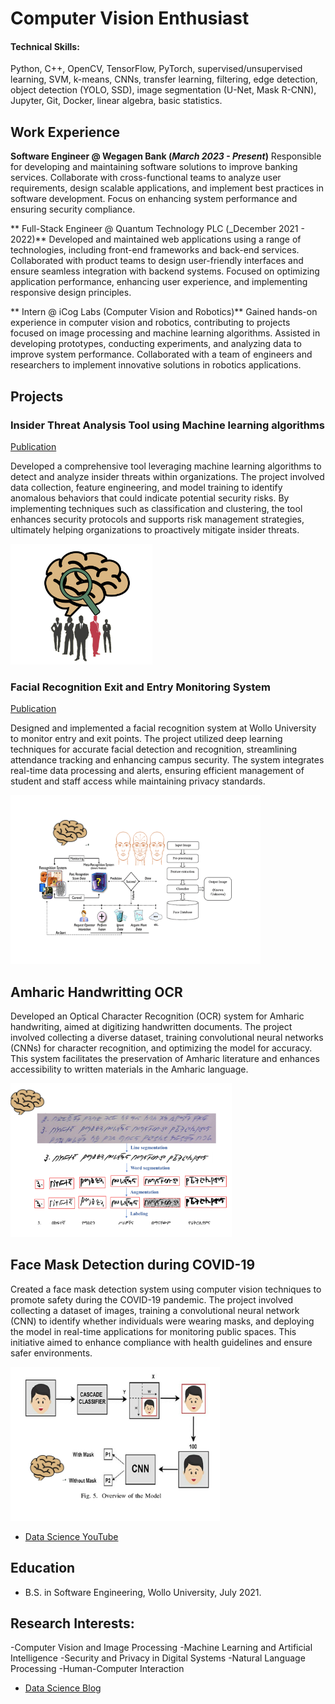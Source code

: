 # Computer Vision Enthusiast

#### Technical Skills:
Python, C++, OpenCV, TensorFlow, PyTorch, supervised/unsupervised learning, SVM, k-means, CNNs, transfer learning, filtering, edge detection, object detection (YOLO, SSD), image segmentation (U-Net, Mask R-CNN), Jupyter, Git, Docker, linear algebra, basic statistics.					       		

## Work Experience
**Software Engineer @ Wegagen Bank (_March 2023 - Present_)**
Responsible for developing and maintaining software solutions to improve banking services. Collaborate with cross-functional teams to analyze user requirements, design scalable applications, and implement best practices in software development. Focus on enhancing system performance and ensuring security compliance.

** Full-Stack Engineer @ Quantum Technology PLC (_December 2021 - 2022)**
Developed and maintained web applications using a range of technologies, including front-end frameworks and back-end services. Collaborated with product teams to design user-friendly interfaces and ensure seamless integration with backend systems. Focused on optimizing application performance, enhancing user experience, and implementing responsive design principles.

** Intern @ iCog Labs (Computer Vision and Robotics)**
Gained hands-on experience in computer vision and robotics, contributing to projects focused on image processing and machine learning algorithms. Assisted in developing prototypes, conducting experiments, and analyzing data to improve system performance. Collaborated with a team of engineers and researchers to implement innovative solutions in robotics applications.

## Projects
### Insider Threat Analysis Tool using Machine learning algorithms 
[Publication](https://www.researchgate.net/profile/Daniel-Yimam-2)

Developed a comprehensive tool leveraging machine learning algorithms to detect and analyze insider threats within organizations. The project involved data collection, feature engineering, and model training to identify anomalous behaviors that could indicate potential security risks. By implementing techniques such as classification and clustering, the tool enhances security protocols and supports risk management strategies, ultimately helping organizations to proactively mitigate insider threats.

![EEG Band Discovery](/assets/img/eeg_band_discovery.png)

### Facial Recognition Exit and Entry Monitoring System
[Publication](https://www.researchgate.net/profile/Daniel-Yimam-2)

Designed and implemented a facial recognition system at Wollo University to monitor entry and exit points. The project utilized deep learning techniques for accurate facial detection and recognition, streamlining attendance tracking and enhancing campus security. The system integrates real-time data processing and alerts, ensuring efficient management of student and staff access while maintaining privacy standards.

![Bike Study](/assets/img/bike_study.png)

## Amharic Handwritting OCR
Developed an Optical Character Recognition (OCR) system for Amharic handwriting, aimed at digitizing handwritten documents. The project involved collecting a diverse dataset, training convolutional neural networks (CNNs) for character recognition, and optimizing the model for accuracy. This system facilitates the preservation of Amharic literature and enhances accessibility to written materials in the Amharic language.

![Bike Study](/assets/img/ocr.png)

## Face Mask Detection during COVID-19
Created a face mask detection system using computer vision techniques to promote safety during the COVID-19 pandemic. The project involved collecting a dataset of images, training a convolutional neural network (CNN) to identify whether individuals were wearing masks, and deploying the model in real-time applications for monitoring public spaces. This initiative aimed to enhance compliance with health guidelines and ensure safer environments.

![Bike Study](/assets/img/yolo.png)

- [Data Science YouTube](https://www.youtube.com/channel/UCa9gErQ9AE5jT2DZLjXBIdA)
  
## Education
-  B.S. in Software Engineering, Wollo University, July 2021.
  
## Research Interests:

-Computer Vision and Image Processing
-Machine Learning and Artificial Intelligence
-Security and Privacy in Digital Systems
-Natural Language Processing
-Human-Computer Interaction
- [Data Science Blog](https://medium.com/@shawhin)
